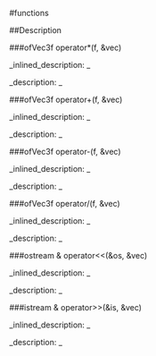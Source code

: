 #functions


<!--
_visible: True_
_advanced: False_
-->

##Description






<!----------------------------------------------------------------------------->

###ofVec3f operator*(f, &vec)

<!--
_syntax: operator*(f, &vec)_
_name: operator*_
_returns: ofVec3f_
_returns_description: _
_parameters: float f, const ofVec3f &vec_
_version_started: _
_version_deprecated: _
_summary: _
_constant: False_
_static: False_
_visible: True_
_advanced: False_
-->

_inlined_description: _







_description: _








<!----------------------------------------------------------------------------->

###ofVec3f operator+(f, &vec)

<!--
_syntax: operator+(f, &vec)_
_name: operator+_
_returns: ofVec3f_
_returns_description: _
_parameters: float f, const ofVec3f &vec_
_version_started: _
_version_deprecated: _
_summary: _
_constant: False_
_static: False_
_visible: True_
_advanced: False_
-->

_inlined_description: _







_description: _








<!----------------------------------------------------------------------------->

###ofVec3f operator-(f, &vec)

<!--
_syntax: operator-(f, &vec)_
_name: operator-_
_returns: ofVec3f_
_returns_description: _
_parameters: float f, const ofVec3f &vec_
_version_started: _
_version_deprecated: _
_summary: _
_constant: False_
_static: False_
_visible: True_
_advanced: False_
-->

_inlined_description: _







_description: _








<!----------------------------------------------------------------------------->

###ofVec3f operator/(f, &vec)

<!--
_syntax: operator/(f, &vec)_
_name: operator/_
_returns: ofVec3f_
_returns_description: _
_parameters: float f, const ofVec3f &vec_
_version_started: _
_version_deprecated: _
_summary: _
_constant: False_
_static: False_
_visible: True_
_advanced: False_
-->

_inlined_description: _







_description: _








<!----------------------------------------------------------------------------->

###ostream & operator<<(&os, &vec)

<!--
_syntax: operator<<(&os, &vec)_
_name: operator<<_
_returns: ostream &_
_returns_description: _
_parameters: ostream &os, const ofVec3f &vec_
_version_started: _
_version_deprecated: _
_summary: _
_constant: False_
_static: False_
_visible: True_
_advanced: False_
-->

_inlined_description: _







_description: _








<!----------------------------------------------------------------------------->

###istream & operator>>(&is, &vec)

<!--
_syntax: operator>>(&is, &vec)_
_name: operator>>_
_returns: istream &_
_returns_description: _
_parameters: istream &is, ofVec3f &vec_
_version_started: _
_version_deprecated: _
_summary: _
_constant: False_
_static: False_
_visible: True_
_advanced: False_
-->

_inlined_description: _







_description: _








<!----------------------------------------------------------------------------->

